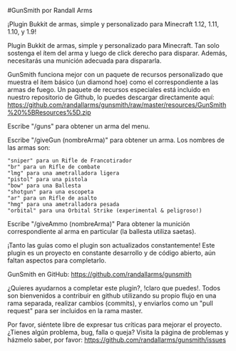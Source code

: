 ﻿#GunSmith
por Randall Arms

¡Plugin Bukkit de armas, simple y personalizado para Minecraft 1.12, 1.11, 1.10, y 1.9!

Plugin Bukkit de armas, simple y personalizado para Minecraft. Tan solo sostenga el ítem del arma y luego de click derecho para disparar. Además, necesitarás una munición adecuada para dispararla.

GunSmith funciona mejor con un paquete de recursos personalizado que muestra el ítem básico (un diamond hoe) como el correspondiente a las armas de fuego. Un paquete de recursos especiales está incluido en nuestro repositorio de Github, lo puedes descargar directamente aquí: https://github.com/randallarms/gunsmith/raw/master/resources/GunSmith%20%5BResources%5D.zip

Escribe "/guns" para obtener un arma del menu.

Escribe "/giveGun (nombreArma)" para obtener un arma. Los nombres de las armas son:

    "sniper" para un Rifle de Francotirador
    "br" para un Rifle de combate
    "lmg" para una ametralladora ligera
    "pistol" para una pistola
    "bow" para una Ballesta
    "shotgun" para una escopeta
    "ar" para un Rifle de asalto
    "hmg" para una ametralladora pesada
	"orbital" para una Orbital Strike (experimental & peligroso!)

Escribe "/giveAmmo (nombreArma)" Para obtener la munición correspondiente al arma en particular (la ballesta utiliza saetas).

¡Tanto las guías como el plugin son actualizados constantemente! Este plugin es un proyecto en constante desarrollo y de código abierto, aún faltan aspectos para completarlo.

GunSmith en GitHub: https://github.com/randallarms/gunsmith

¿Quieres ayudarnos a completar este plugin?, !claro que puedes!. Todos son bienvenidos a contribuir en github utilizando su propio flujo en una rama separada, realizar cambios (commits), y enviarlos como un "pull request" para ser incluidos en la rama master.

Por favor, siéntete libre de expresar tus críticas para mejorar el proyecto. ¿Tienes algún problema, bug, falla o queja? Visita la página de problemas y házmelo saber, por favor: https://github.com/randallarms/gunsmith/issues

